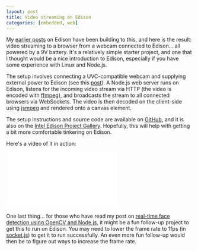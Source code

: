 ```yaml
---
layout: post
title: Video streaming on Edison
categories: [embedded, web]
---
```


My <a href="/blog/#edison">earlier posts</a> on Edison have been building to this, and here is the result: video streaming to a browser from a webcam connected to Edison... all powered by a 9V battery. It's a relatively simple starter project, and one that I thought would be a nice introduction to Edison, especially if you have some experience with Linux and Node.js.

The setup involves connecting a UVC-compatible webcam and supplying external power to Edison (see this <a href="/blog/2014/11/06/connecting-a-usb-device-to-the-edison-mini-breakout-board">post</a>). A Node.js web server runs on Edison, listens for the incoming video stream via HTTP (the video is encoded with <a href="https://www.ffmpeg.org/">ffmpeg</a>), and broadcasts the stream to all connected browsers via WebSockets. The video is then decoded on the client-side using <a href="https://github.com/phoboslab/jsmpeg">jsmpeg</a> and rendered onto a canvas element.

The setup instructions and source code are available on <a href="https://github.com/estherjk/edi-cam">GitHub</a>, and it is also on the <a href="https://communities.intel.com/docs/DOC-23530">Intel Edison Project Gallery</a>. Hopefully, this will help with getting a bit more comfortable tinkering on Edison.

Here's a video of it in action:

<div class="mb-3">
  <div class="embed-responsive embed-responsive-16by9">
    <iframe class="embed-responsive-item" src="//www.youtube.com/embed/nVDL2-bFT3Y" frameborder="0" allowfullscreen=""></iframe>
  </div>
</div>

One last thing... for those who have read my post on <a href="/blog/2014/12/02/real-time-face-detection-using-opencv-nodejs-and-websockets">real-time face detection using OpenCV and Node.js</a>, it might be a fun follow-up project to get this to run on Edison. You may need to lower the frame rate to 1fps (in <a href="https://github.com/estherjk/face-detection-node-opencv/blob/master/server/lib/routes/socket.js">socket.js</a>) to get it to run successfully. An even more fun follow-up would then be to figure out ways to increase the frame rate.
